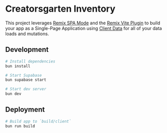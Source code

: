 # Creatorsgarten Inventory

This project leverages [Remix SPA Mode](https://remix.run/docs/en/main/future/spa-mode) and the [Remix Vite Plugin](https://remix.run/docs/en/main/future/vite) to build your app as a Single-Page Application using [Client Data](https://remix.run/docs/en/main/guides/client-data) for all of your data loads and mutations.

## Development

```sh
# Install dependencies
bun install

# Start Supabase
bun supabase start

# Start dev server
bun dev
```

## Deployment

```sh
# Build app to `build/client`
bun run build
```
